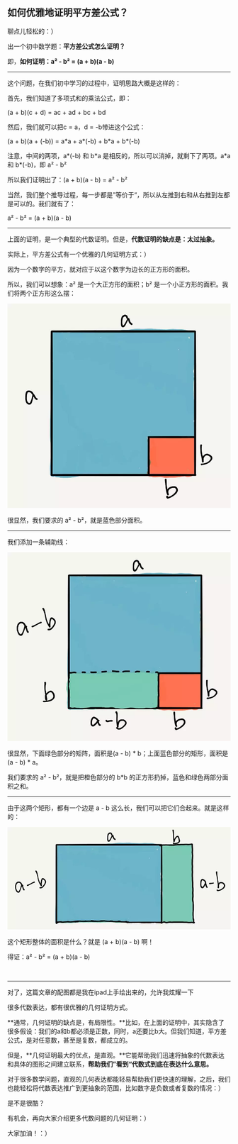 ## 如何优雅地证明平方差公式？

聊点儿轻松的：）

出一个初中数学题：**平方差公式怎么证明？**

即，**如何证明：a² - b² = (a + b)(a - b)**

---

这个问题，在我们初中学习的过程中，证明思路大概是这样的：

首先，我们知道了多项式和的乘法公式，即：

(a + b)(c + d) = ac + ad + bc + bd

然后，我们就可以把c = a，d = -b带进这个公式：

(a + b)(a + (-b)) = a\*a + a\*(-b) + b\*a + b\*(-b)

注意，中间的两项，a\*(-b) 和 b\*a 是相反的，所以可以消掉，就剩下了两项。a\*a 和 b\*(-b)，即 a² - b²

所以我们证明出了：(a + b)(a - b) = a² - b²

当然，我们整个推导过程，每一步都是”等价于“，所以从左推到右和从右推到左都是可以的。我们就有了：

a² - b² = (a + b)(a - b)

---

上面的证明，是一个典型的代数证明。但是，**代数证明的缺点是：太过抽象。**

实际上，平方差公式有一个优雅的几何证明方式：）

因为一个数字的平方，就对应于以这个数字为边长的正方形的面积。

所以，我们可以想象：a² 是一个大正方形的面积；b² 是一个小正方形的面积。我们将两个正方形这么摆：

![img1](img1.png)

很显然，我们要求的 a² - b²，就是蓝色部分面积。

---

我们添加一条辅助线：

![img2](img2.png)

很显然，下面绿色部分的矩阵，面积是(a - b) * b；上面蓝色部分的矩形，面积是(a - b) * a。

我们要求的 a² - b²，就是把橙色部分的 b*b 的正方形扔掉，蓝色和绿色两部分面积之和。

---

由于这两个矩形，都有一个边是 a - b 这么长，我们可以把它们合起来。就是这样的：

![img3](img3.png)

这个矩形整体的面积是什么？就是 (a + b)(a - b) 啊！

得证：a² - b² = (a + b)(a - b)

<br/>

---

对了，这篇文章的配图都是我在ipad上手绘出来的，允许我炫耀一下 

很多代数表达，都有很优雅的几何证明方式。

**通常，几何证明的缺点是，有局限性。**比如，在上面的证明中，其实隐含了很多假设：我们的a和b都必须是正数，同时，a还要比b大。但我们知道，平方差公式，是对任意数，甚至是复数，都成立的。

但是，**几何证明最大的优点，是直观。**它能帮助我们迅速将抽象的代数表达和具体的图形之间建立联系，**帮助我们”看到“代数式到底在表达什么意思。**

对于很多数学问题，直观的几何表达都能轻易帮助我们更快速的理解，之后，我们也能轻松将代数表达推广到更抽象的范围，比如数字是负数或者复数的情况：）

是不是很酷？

有机会，再向大家介绍更多代数问题的几何证明：）

大家加油！：）
